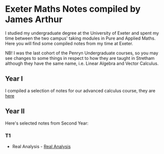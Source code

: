 # Exeter Maths Notes compiled by James Arthur

I studied my undergraduate degree at the University of Exeter and spent my time
between the two campus' taking modules in Pure and Applied Maths. Here you will
find some compiled notes from my time at Exeter.

NB! I was the last cohort of the Penryn Undergraduate courses, so you may see
changes to some things in respect to how they are taught in Stretham although
they have the same name, i.e. Linear Algebra and Vector Calculus.

## Year I
I compiled a selection of notes for our advanced calculus course, they are
[here](https://github.com/jamesa9283/ExeterMathsNotes/blob/main/Y1/ECM1905-AdCalc/0CompletedAdCalcNotes.pdf)

## Year II
Here's selected notes from Second Year:

### T1
* Real Analysis - [Real Analysis](https://github.com/jamesa9283/ExeterMathsNotes/blob/main/Y2/MTH2008-RealAnal/RAnal/RAnal.pdf)
